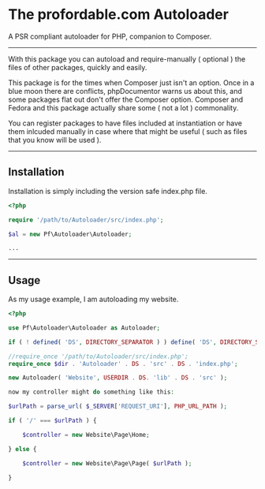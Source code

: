 # The profordable.com Autoloader
A PSR compliant autoloader for PHP, companion to Composer.

---

With this package you can autoload and require-manually ( optional ) the files of other packages, quickly and easily.

This package is for the times when Composer just isn't an option. Once in a blue moon there are conflicts, phpDocumentor warns us about this, and some packages flat out don't offer the Composer option. Composer and Fedora and this package actually share some ( not a lot ) commonality.

You can register packages to have files included at instantiation or have them inlcuded manually in case where that might be useful ( such as files that you know will be used ).

---

## Installation

Installation is simply including the version safe index.php file.
```php
<?php

require '/path/to/Autoloader/src/index.php';

$al = new Pf\Autoloader\Autoloader;

...
```

---

## Usage














As my usage example, I am autoloading my website.

```php
<?php

use Pf\Autoloader\Autoloader as Autoloader;

if ( ! defined( 'DS', DIRECTORY_SEPARATOR ) ) define( 'DS', DIRECTORY_SEPARATOR );

//require_once '/path/to/Autoloader/src/index.php';
require_once $dir . 'Autoloader' . DS . 'src' . DS . 'index.php';

new Autoloader( 'Website', USERDIR . DS. 'lib' . DS . 'src' );

now my controller might do something like this:

$urlPath = parse_url( $_SERVER['REQUEST_URI'], PHP_URL_PATH );

if ( '/' === $urlPath ) {

    $controller = new Website\Page\Home;

} else {

    $controller = new Website\Page\Page( $urlPath );

}

```

